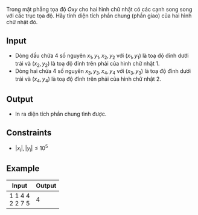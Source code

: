 Trong mặt phẳng tọa độ $Oxy$ cho hai hình chữ nhật có các cạnh song song với các trục tọa độ. Hãy tính diện tích phần chung (phần giao) của hai hình chữ nhật đó.

## Input

- Dòng đầu chứa 4 số nguyên $x_1,y_1,x_2,y_2$ với $(x_1,y_1)$ là toạ độ đỉnh dưới trái và $(x_2,y_2)$ là toạ độ đỉnh trên phải của hình chữ nhật 1.
- Dòng hai chứa 4 số nguyên $x_3,y_3,x_4,y_4$ với $(x_3,y_3)$ là toạ độ đỉnh dưới trái và $(x_4,y_4)$ là toạ độ đỉnh trên phải của hình chữ nhật 2.

## Output

- In ra diện tích phần chung tình được.

## Constraints

- $|x_i|,|y_i|\le 10^5$

## Example

|Input|Output|
|-|-|
|1 1 4 4<br>2 2 7 5|4|